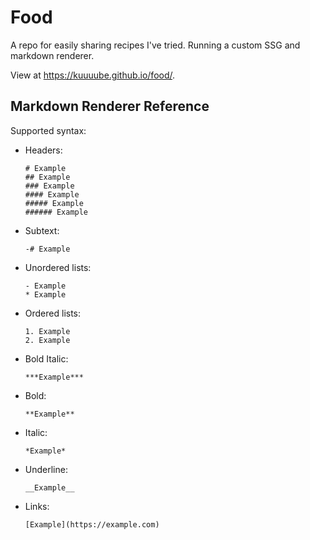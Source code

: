 # Food

A repo for easily sharing recipes I've tried. Running a custom SSG and markdown renderer.

View at https://kuuuube.github.io/food/.

## Markdown Renderer Reference

Supported syntax:

- Headers:
    ```
    # Example
    ## Example
    ### Example
    #### Example
    ##### Example
    ###### Example
    ```

- Subtext:
    ```
    -# Example
    ```

- Unordered lists:
    ```
    - Example
    * Example
    ```

- Ordered lists:
    ```
    1. Example
    2. Example
    ```

- Bold Italic:
    ```
    ***Example***
    ```

- Bold:
    ```
    **Example**
    ```

- Italic:
    ```
    *Example*
    ```

- Underline:
    ```
    __Example__
    ```

- Links:
    ```
    [Example](https://example.com)
    ```
